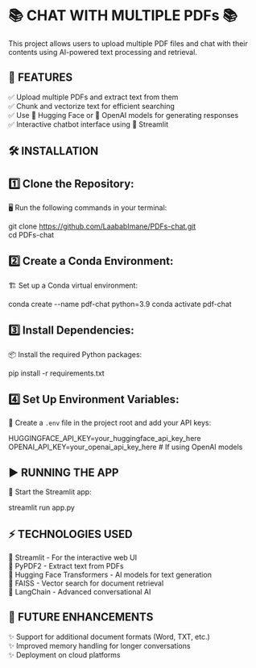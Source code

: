 📚 CHAT WITH MULTIPLE PDFs 📚
============================

This project allows users to upload multiple PDF files and chat with their contents using AI-powered text processing and retrieval.

🚀 FEATURES
-----------
✅ Upload multiple PDFs and extract text from them  
✅ Chunk and vectorize text for efficient searching  
✅ Use 🤗 Hugging Face or 🤖 OpenAI models for generating responses  
✅ Interactive chatbot interface using 🎨 Streamlit  

🛠 INSTALLATION
---------------

1️⃣ Clone the Repository:  
   ----------------------
   🖥️ Run the following commands in your terminal:  

   git clone https://github.com/LaababImane/PDFs-chat.git  
   cd PDFs-chat  

2️⃣ Create a Conda Environment:  
   ----------------------------
   🏗️ Set up a Conda virtual environment:  

   conda create --name pdf-chat python=3.9 
   conda activate pdf-chat  

3️⃣ Install Dependencies:  
   ----------------------
   📦 Install the required Python packages:  

   pip install -r requirements.txt  

4️⃣ Set Up Environment Variables:  
   ------------------------------
   🔑 Create a `.env` file in the project root and add your API keys:  

   HUGGINGFACE_API_KEY=your_huggingface_api_key_here  
   OPENAI_API_KEY=your_openai_api_key_here  # If using OpenAI models  

▶️ RUNNING THE APP  
-------------------
🚀 Start the Streamlit app:  

   streamlit run app.py  

⚡ TECHNOLOGIES USED  
---------------------
🔹 Streamlit - For the interactive web UI  
🔹 PyPDF2 - Extract text from PDFs  
🔹 Hugging Face Transformers - AI models for text generation  
🔹 FAISS - Vector search for document retrieval  
🔹 LangChain - Advanced conversational AI  

🎯 FUTURE ENHANCEMENTS  
----------------------
✨ Support for additional document formats (Word, TXT, etc.)  
✨ Improved memory handling for longer conversations  
✨ Deployment on cloud platforms  

